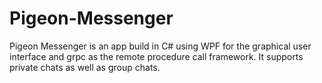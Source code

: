 # Pigeon-Messenger
Pigeon Messenger is an app build in C# using WPF for the graphical user interface and grpc as the remote procedure call framework.
It supports private chats as well as group chats.
